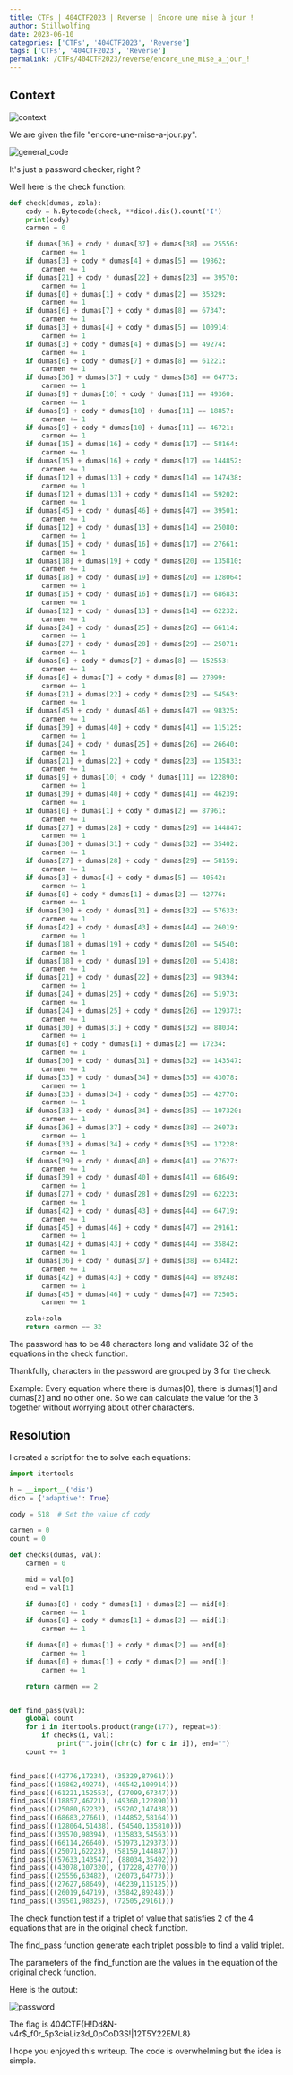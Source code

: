 ```yaml
---
title: CTFs | 404CTF2023 | Reverse | Encore une mise à jour !
author: Stillwolfing
date: 2023-06-10
categories: ['CTFs', '404CTF2023', 'Reverse']
tags: ['CTFs', '404CTF2023', 'Reverse']
permalink: /CTFs/404CTF2023/reverse/encore_une_mise_a_jour_!
---
```


## Context

![context](/assets/img/CTFs/404CTF2023/reverse/encore_une_mise_a_jour_!/context.png)

We are given the file "encore-une-mise-a-jour.py".

![general_code](/assets/img/CTFs/404CTF2023/reverse/encore_une_mise_a_jour_!/general_code.png)

It's just a password checker, right ?

Well here is the check function:

```python
def check(dumas, zola):
    cody = h.Bytecode(check, **dico).dis().count('I')
    print(cody)
    carmen = 0

    if dumas[36] + cody * dumas[37] + dumas[38] == 25556:
        carmen += 1
    if dumas[3] + cody * dumas[4] + dumas[5] == 19862:
        carmen += 1
    if dumas[21] + cody * dumas[22] + dumas[23] == 39570:
        carmen += 1
    if dumas[0] + dumas[1] + cody * dumas[2] == 35329:
        carmen += 1
    if dumas[6] + dumas[7] + cody * dumas[8] == 67347:
        carmen += 1
    if dumas[3] + dumas[4] + cody * dumas[5] == 100914:
        carmen += 1
    if dumas[3] + cody * dumas[4] + dumas[5] == 49274:
        carmen += 1    
    if dumas[6] + cody * dumas[7] + dumas[8] == 61221:
        carmen += 1
    if dumas[36] + dumas[37] + cody * dumas[38] == 64773:
        carmen += 1
    if dumas[9] + dumas[10] + cody * dumas[11] == 49360:
        carmen += 1
    if dumas[9] + cody * dumas[10] + dumas[11] == 18857:
        carmen += 1
    if dumas[9] + cody * dumas[10] + dumas[11] == 46721:
        carmen += 1    
    if dumas[15] + dumas[16] + cody * dumas[17] == 58164:
        carmen += 1
    if dumas[15] + dumas[16] + cody * dumas[17] == 144852:
        carmen += 1
    if dumas[12] + dumas[13] + cody * dumas[14] == 147438:
        carmen += 1
    if dumas[12] + dumas[13] + cody * dumas[14] == 59202:
        carmen += 1
    if dumas[45] + cody * dumas[46] + dumas[47] == 39501:
        carmen += 1
    if dumas[12] + cody * dumas[13] + dumas[14] == 25080:
        carmen += 1
    if dumas[15] + cody * dumas[16] + dumas[17] == 27661:
        carmen += 1
    if dumas[18] + dumas[19] + cody * dumas[20] == 135810:
        carmen += 1
    if dumas[18] + cody * dumas[19] + dumas[20] == 128064:
        carmen += 1    
    if dumas[15] + cody * dumas[16] + dumas[17] == 68683:
        carmen += 1    
    if dumas[12] + cody * dumas[13] + dumas[14] == 62232:
        carmen += 1    
    if dumas[24] + cody * dumas[25] + dumas[26] == 66114:
        carmen += 1    
    if dumas[27] + cody * dumas[28] + dumas[29] == 25071:
        carmen += 1
    if dumas[6] + cody * dumas[7] + dumas[8] == 152553:
        carmen += 1    
    if dumas[6] + dumas[7] + cody * dumas[8] == 27099:
        carmen += 1
    if dumas[21] + dumas[22] + cody * dumas[23] == 54563:
        carmen += 1
    if dumas[45] + cody * dumas[46] + dumas[47] == 98325:
        carmen += 1 
    if dumas[39] + dumas[40] + cody * dumas[41] == 115125:
        carmen += 1
    if dumas[24] + cody * dumas[25] + dumas[26] == 26640:
        carmen += 1
    if dumas[21] + dumas[22] + cody * dumas[23] == 135833:
        carmen += 1
    if dumas[9] + dumas[10] + cody * dumas[11] == 122890:
        carmen += 1
    if dumas[39] + dumas[40] + cody * dumas[41] == 46239:
        carmen += 1
    if dumas[0] + dumas[1] + cody * dumas[2] == 87961:
        carmen += 1
    if dumas[27] + dumas[28] + cody * dumas[29] == 144847:
        carmen += 1
    if dumas[30] + dumas[31] + cody * dumas[32] == 35402:
        carmen += 1
    if dumas[27] + dumas[28] + cody * dumas[29] == 58159:
        carmen += 1
    if dumas[3] + dumas[4] + cody * dumas[5] == 40542:
        carmen += 1
    if dumas[0] + cody * dumas[1] + dumas[2] == 42776:
        carmen += 1    
    if dumas[30] + cody * dumas[31] + dumas[32] == 57633:
        carmen += 1
    if dumas[42] + cody * dumas[43] + dumas[44] == 26019:
        carmen += 1
    if dumas[18] + dumas[19] + cody * dumas[20] == 54540:
        carmen += 1
    if dumas[18] + cody * dumas[19] + dumas[20] == 51438:
        carmen += 1
    if dumas[21] + cody * dumas[22] + dumas[23] == 98394:
        carmen += 1    
    if dumas[24] + dumas[25] + cody * dumas[26] == 51973:
        carmen += 1
    if dumas[24] + dumas[25] + cody * dumas[26] == 129373:
        carmen += 1
    if dumas[30] + dumas[31] + cody * dumas[32] == 88034:
        carmen += 1
    if dumas[0] + cody * dumas[1] + dumas[2] == 17234:
        carmen += 1
    if dumas[30] + cody * dumas[31] + dumas[32] == 143547:
        carmen += 1    
    if dumas[33] + cody * dumas[34] + dumas[35] == 43078:
        carmen += 1
    if dumas[33] + dumas[34] + cody * dumas[35] == 42770:
        carmen += 1
    if dumas[33] + cody * dumas[34] + dumas[35] == 107320:
        carmen += 1    
    if dumas[36] + dumas[37] + cody * dumas[38] == 26073:
        carmen += 1
    if dumas[33] + dumas[34] + cody * dumas[35] == 17228:
        carmen += 1
    if dumas[39] + cody * dumas[40] + dumas[41] == 27627:
        carmen += 1
    if dumas[39] + cody * dumas[40] + dumas[41] == 68649:
        carmen += 1    
    if dumas[27] + cody * dumas[28] + dumas[29] == 62223:
        carmen += 1    
    if dumas[42] + cody * dumas[43] + dumas[44] == 64719:
        carmen += 1    
    if dumas[45] + dumas[46] + cody * dumas[47] == 29161:
        carmen += 1
    if dumas[42] + dumas[43] + cody * dumas[44] == 35842:
        carmen += 1
    if dumas[36] + cody * dumas[37] + dumas[38] == 63482:
        carmen += 1    
    if dumas[42] + dumas[43] + cody * dumas[44] == 89248:
        carmen += 1
    if dumas[45] + dumas[46] + cody * dumas[47] == 72505:
        carmen += 1

    zola+zola
    return carmen == 32
```

The password has to be 48 characters long and validate 32 of the equations in the check function.

Thankfully, characters in the password are grouped by 3 for the check.

Example: Every equation where there is dumas[0], there is dumas[1] and dumas[2] and no other one. So we can calculate the value for the 3 together without worrying about other characters.

## Resolution

I created a script for the to solve each equations:

```python
import itertools

h = __import__('dis')
dico = {'adaptive': True}

cody = 518  # Set the value of cody

carmen = 0
count = 0

def checks(dumas, val):
    carmen = 0

    mid = val[0]
    end = val[1]

    if dumas[0] + cody * dumas[1] + dumas[2] == mid[0]:
        carmen += 1
    if dumas[0] + cody * dumas[1] + dumas[2] == mid[1]:
        carmen += 1

    if dumas[0] + dumas[1] + cody * dumas[2] == end[0]:
        carmen += 1
    if dumas[0] + dumas[1] + cody * dumas[2] == end[1]:
        carmen += 1

    return carmen == 2


def find_pass(val):
    global count
    for i in itertools.product(range(177), repeat=3):
        if checks(i, val):
            print("".join([chr(c) for c in i]), end="")
    count += 1


find_pass(((42776,17234), (35329,87961)))
find_pass(((19862,49274), (40542,100914)))
find_pass(((61221,152553), (27099,67347)))
find_pass(((18857,46721), (49360,122890)))
find_pass(((25080,62232), (59202,147438)))
find_pass(((68683,27661), (144852,58164)))
find_pass(((128064,51438), (54540,135810)))
find_pass(((39570,98394), (135833,54563)))
find_pass(((66114,26640), (51973,129373)))
find_pass(((25071,62223), (58159,144847)))
find_pass(((57633,143547), (88034,35402)))
find_pass(((43078,107320), (17228,42770)))
find_pass(((25556,63482), (26073,64773)))
find_pass(((27627,68649), (46239,115125)))
find_pass(((26019,64719), (35842,89248)))
find_pass(((39501,98325), (72505,29161)))
```

The check function test if a triplet of value that satisfies 2 of the 4 equations that are in the original check function.

The find_pass function generate each triplet possible to find a valid triplet.

The parameters of the find_function are the values in the equation of the original check function.

Here is the output:

![password](/assets/img/CTFs/404CTF2023/reverse/encore_une_mise_a_jour_!/password.png)

The flag is 404CTF{H!Dd&N-v4r$_f0r_5p3ciaLiz3d_0pCoD3S!|12T5Y22EML8}

I hope you enjoyed this writeup. The code is overwhelming but the idea is simple.
